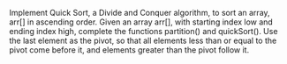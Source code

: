 Implement Quick Sort, a Divide and Conquer algorithm, to sort an array, arr[] in ascending order.
Given an array arr[], with starting index low and ending index high, complete the functions partition() and quickSort().
Use the last element as the pivot, so that all elements less than or equal to the pivot come before it, and elements greater than the pivot follow it.

